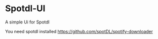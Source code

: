 # Spotdl-UI
A simple Ui for Spotdl 

You need spotdl installed https://github.com/spotDL/spotify-downloader
